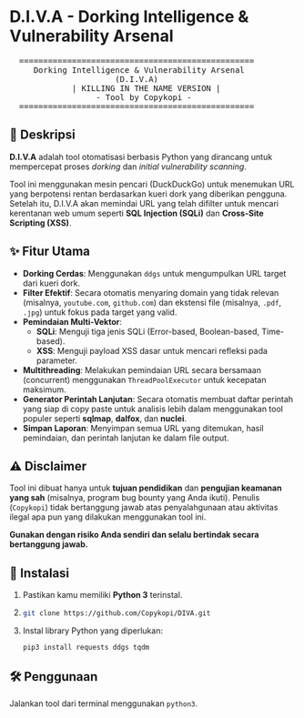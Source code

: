# D.I.V.A - Dorking Intelligence & Vulnerability Arsenal

<pre>
  =================================================
     Dorking Intelligence & Vulnerability Arsenal
                      (D.I.V.A) 
             | KILLING IN THE NAME VERSION |
                  - Tool by Copykopi -
  =================================================
</pre>

## 📜 Deskripsi

**D.I.V.A** adalah tool otomatisasi berbasis Python yang dirancang untuk mempercepat proses *dorking* dan *initial vulnerability scanning*.

Tool ini menggunakan mesin pencari (DuckDuckGo) untuk menemukan URL yang berpotensi rentan berdasarkan kueri dork yang diberikan pengguna. Setelah itu, D.I.V.A akan memindai URL yang telah difilter untuk mencari kerentanan web umum seperti **SQL Injection (SQLi)** dan **Cross-Site Scripting (XSS)**.

## ✨ Fitur Utama

* **Dorking Cerdas**: Menggunakan `ddgs` untuk mengumpulkan URL target dari kueri dork.
* **Filter Efektif**: Secara otomatis menyaring domain yang tidak relevan (misalnya, `youtube.com`, `github.com`) dan ekstensi file (misalnya, `.pdf`, `.jpg`) untuk fokus pada target yang valid.
* **Pemindaian Multi-Vektor**:
    * **SQLi**: Menguji tiga jenis SQLi (Error-based, Boolean-based, Time-based).
    * **XSS**: Menguji payload XSS dasar untuk mencari refleksi pada parameter.
* **Multithreading**: Melakukan pemindaian URL secara bersamaan (concurrent) menggunakan `ThreadPoolExecutor` untuk kecepatan maksimum.
* **Generator Perintah Lanjutan**: Secara otomatis membuat daftar perintah yang siap di copy paste untuk analisis lebih dalam menggunakan tool populer seperti **sqlmap**, **dalfox**, dan **nuclei**.
* **Simpan Laporan**: Menyimpan semua URL yang ditemukan, hasil pemindaian, dan perintah lanjutan ke dalam file output.

## ⚠️ Disclaimer

Tool ini dibuat hanya untuk **tujuan pendidikan** dan **pengujian keamanan yang sah** (misalnya, program bug bounty yang Anda ikuti). Penulis (`Copykopi`) tidak bertanggung jawab atas penyalahgunaan atau aktivitas ilegal apa pun yang dilakukan menggunakan tool ini.

**Gunakan dengan risiko Anda sendiri dan selalu bertindak secara bertanggung jawab.**

## 🚀 Instalasi

1.  Pastikan kamu memiliki **Python 3** terinstal.

2.  ```bash
    git clone https://github.com/Copykopi/DIVA.git
    ```
3.  Instal library Python yang diperlukan:

    ```bash
    pip3 install requests ddgs tqdm
    ```

## 🛠️ Penggunaan

Jalankan tool dari terminal menggunakan `python3`.
